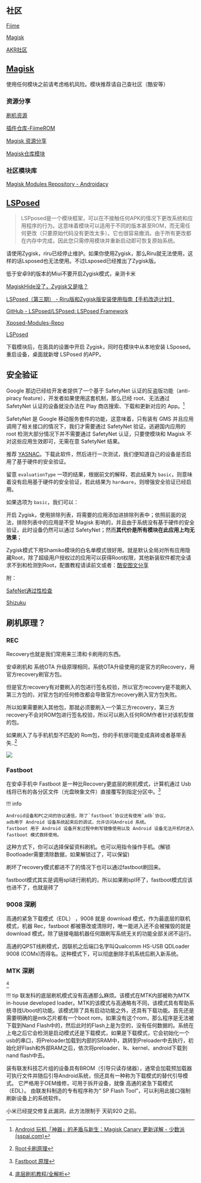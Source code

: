 ## 社区

[Fiime](https://fiime.cn/)

[Magisk](https://forum.xda-developers.com/f/magisk.5903/)

[AKR社区](https://www.akr-developers.com/)

## [Magisk](https://github.com/topjohnwu/Magisk)

使用任何模块之前请考虑格机风险。模块推荐请自己查社区（酷安等）

### 资源分享

[刷机资源](https://kamiui.ml/E52shuaji/)

[插件仓库-FiimeROM](https://mi.fiime.cn/libcangku)

[Magisk 资源分享](https://shuajinet.com/)

[Magisk仓库模块](http://tx48.top/)

### 社区模块库

[Magisk Modules Repository - Androidacy](https://www.androidacy.com/magisk-modules-repository/?utm_source=old-repo-link&utm_medium=web&utm_campaign=redirects)

## [LSPosed](https://github.com/LSPosed/LSPosed)

> LSPposed是一个模块框架，可以在不接触任何APK的情况下更改系统和应用程序的行为。这意味着模块可以适用于不同的版本甚至ROM，而无需任何更改（只要原始代码没有更改太多）。它也很容易撤消。由于所有更改都在内存中完成，因此您只需停用模块并重新启动即可恢复原始系统。
>

请使用Zygisk，riru已经停止维护。如果你使用Zygisk，那么Riru就无法使用，这样的话Lsposed也无法使用。不过Lsposed已经推出了Zygisk版。

低于安卓9的版本的Miui不要开启Zygisk模式，亲测卡米

[MagiskHide没了，Zygisk又是啥？](https://www.bilibili.com/read/cv14287396)

[LSPosed（第三期） - Riru版和Zygisk版安装使用指南【手机改造计划】](https://www.bilibili.com/read/cv17028007)

[GitHub - LSPosed/LSPosed: LSPosed Framework](https://github.com/LSPosed/LSPosed)

[Xposed-Modules-Repo](https://github.com/Xposed-Modules-Repo)

[LSPosed](https://t.me/s/LSPosed)

下载模块后，在面具的设置中开启 Zygisk，同时在模块中从本地安装 LSposed。重启设备，桌面就新增 LSPosed 的APP。

## 安全验证

Google 那边已经给开发者提供了一个基于 SafetyNet 认证的反盗版功能（anti-piracy feature），开发者如果使用这套机制，那么已经 root、无法通过 SafetyNet 认证的设备就没办法在 Play 商店搜索、下载和更新对应的 App。[^7]

SafetyNet 是 Google 移动服务套件的功能，这意味着，只有装有 GMS 并且应用调用了相关接口的情况下，我们才需要通过 SafetyNet 验证。逃避国内应用的 root 检测大部分情况下并不需要通过 SafetyNet 认证，只要使模块和 Magisk 不对这些应用生效即可，无需在意 SafetyNet 结果。

推荐 [YASNAC](https://play.google.com/store/apps/details?id=rikka.safetynetchecker)。下载此软件，然后进行一次测试，我们便知道自己的设备是否启用了基于硬件的安全验证。

留意 `evaluationType` 一项的结果，根据前文的解释，若此结果为 `basic`，则意味着没有启用基于硬件的安全验证，若此结果为 `hardware`，则增强安全验证已经启用。

如果选项为 `basic`，我们可以：

开启 Zygisk，使用排除列表，将需要的应用添加进排除列表中；依照前面的说法，排除列表中的应用是不受 Magisk 影响的，并且由于系统没有基于硬件的安全验证，此时设备仍然可以通过 SafetyNet；然而**其代价是所有模块在此应用上均无效果**；

Zygisk模式下用Shamiko模块的白名单模式很好用。就是默认全局对所有应用隐藏Root，除了超级用户授权过的应用可以获得Root权限，其他新装软件都完全请求不到和检测到Root，配置教程请读前文或者：[酷安图文分享](https://www.coolapk1s.com/feed/37950576)

附：

[SafeNet通过性检查](https://play.google.com/store/apps/details?id=rikka.safetynetchecker)

[Shizuku](https://shizuku.rikka.app/zh-hans/)

## 刷机原理？

### REC

Recovery也就是我们常用来三清和卡刷用的东西。

安卓刷机和 系统OTA 升级原理相同，系统OTA升级使用的是官方的Recovery，用官方recovery刷官方包。

但是官方recovery有对要刷入的包进行签名校验，所以官方recovery是不能刷入第三方包的，对官方包的任何修改都会导致官方recovery刷入官方包失败。

所以如果需要刷入其他包，那就必须要刷入一个第三方recovery，第三方recovery不会对ROM包进行签名校验，所以可以刷入任何ROM作者针对该机型做的包。

如果刷入了与手机机型不匹配的 Rom包，你的手机很可能变成真砖或者基带丢失..[^34]

![](https://s3.bmp.ovh/imgs/2022/08/16/d277c357ef54f02d.png)

### Fastboot

在安卓手机中 Fastboot 是一种比Recovery更底层的刷机模式，计算机通过 Usb 线将已有的各分区文件（光盘映象文件）直接覆写到指定分区中。[^35]

!!! info

    Android设备和PC之间的协议通信，除了`fastboot`协议还有使用`adb`协议。
    adb用于 Android 设备系统起来后的调试，允许访问Android 系统。
    fastboot 用于 Android 设备开发过程中刷写镜像使用以及 Android 设备无法开机时进入 fastboot 模式救砖使用。

这种方式下，你可以选择保留资料刷机。也可以用指令操作手机。(解锁Bootloader需要清除数据，如果解锁过了，可以保留)

刷坏了recovery模式都进不了的情况下也可以通过fastboot刷回来。

fastboot模式其实是调用spl进行刷机的，所以如果刷spl坏了，fastboot模式应该也进不了，也就是砖了

### 9008 深刷

高通的紧急下载模式（EDL） ，9008 就是 download 模式，作为最底层的联机模式，机器 Rec，fastboot 都被篡改或清除时，唯一能进入还不会被摧毁的就是 download 模式，除了链接电脑机器任何跟刷写系统无关的功能全部关闭不运行。

高通的QPST线刷模式，因联机之后端口名字叫Qualcomm HS-USB QDLoader 9008 (COMx)而得名。这种模式下，可以彻底删除手机系统后刷入新系统。

### MTK 深刷

[^21]

!!! tip
    联发科的底层刷机模式没有高通那么麻烦。该模式在MTK内部被称为MTK in-house developed loader。MTK的该模式与高通略有不同，该模式具有帮助系统寻找Uboot的功能。该模式除了具有启动功能之外，还具有下载功能。首先还是需要明确的是mtk芯片都有一个boot rom，如果没有这个rom，那么程序是无法被下载到Nand Flash中的，然后此时的Flash上是为空的，没有任何数据的。系统在上电之后它会检测是启动模式还是下载模式，如果是下载模式，它会初始化一个usb的串口，将Preloader加载到内部的SRAM中，跳转到Preloader中去执行，初始化好Flash和外部RAM之后，依次将preloader、lk、kernel、android下载到nand flash中去。

装有联发科技芯片组的设备具有BROM（引导只读存储器），通常会加载预加载器可执行文件并随后引导Android系统，但还具有一种称为下载模式的替代引导模式。 它严格用于OEM维修，可用于拆开设备，就像 高通的紧急下载模式（EDL）。 由联发科制造的专有程序称为“ SP Flash Tool”，可以利用此接口强制刷新设备上的系统软件。

小米已经提交修复此漏洞，此方法限制于 天矶920 之前。

[^7]:[Android 玩机「神器」的矛盾与新生：Magisk Canary 更新详解 - 少数派 (sspai.com)](https://sspai.com/post/69945)

[^34]:[Root卡刷原理](https://www.zhihu.com/question/20098750/answer/173038749)

[^35]:[Fastboot 原理](https://wowothink.com/5ade33b8/)

[^21]:[底层刷机教程/全解析](https://wiki.pchelper666.com/%E5%BA%95%E5%B1%82%E5%88%B7%E6%9C%BA%E6%95%99%E7%A8%8B)


